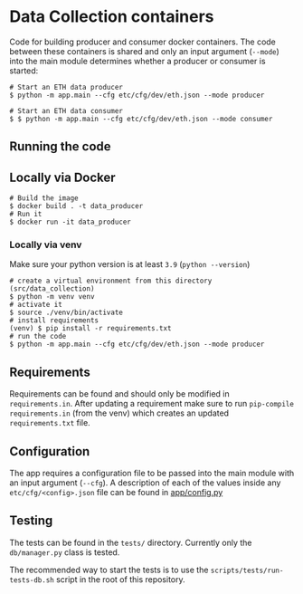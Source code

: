 # Data Collection containers
Code for building producer and consumer docker containers. The code between these containers is shared and only an input argument (`--mode`) into the main module determines whether a producer or consumer is started:

```
# Start an ETH data producer
$ python -m app.main --cfg etc/cfg/dev/eth.json --mode producer

# Start an ETH data consumer
$ $ python -m app.main --cfg etc/cfg/dev/eth.json --mode consumer
```

## Running the code
## Locally via Docker
```
# Build the image
$ docker build . -t data_producer
# Run it
$ docker run -it data_producer
```

### Locally via venv
Make sure your python version is at least `3.9` (`python --version`)

```
# create a virtual environment from this directory (src/data_collection)
$ python -m venv venv
# activate it
$ source ./venv/bin/activate
# install requirements
(venv) $ pip install -r requirements.txt
# run the code
$ python -m app.main --cfg etc/cfg/dev/eth.json --mode producer
```

## Requirements
Requirements can be found and should only be modified in `requirements.in`. After updating a requirement make sure to run `pip-compile requirements.in` (from the venv) which creates an updated `requirements.txt` file.

## Configuration
The app requires a configuration file to be passed into the main module with an input argument (`--cfg`). A description of each of the values inside any `etc/cfg/<config>.json` file can be found in [app/config.py](app/config.py)

## Testing

The tests can be found in the `tests/` directory. Currently only the `db/manager.py` class is tested.

The recommended way to start the tests is to use the `scripts/tests/run-tests-db.sh` script in the root of this repository.
